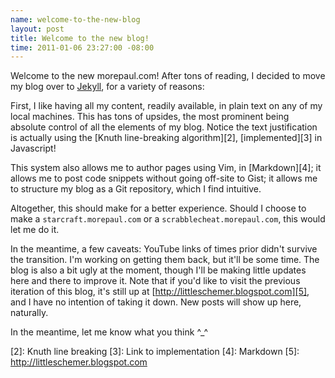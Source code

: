 ```yaml
--- 
name: welcome-to-the-new-blog
layout: post
title: Welcome to the new blog!
time: 2011-01-06 23:27:00 -08:00
---
```

Welcome to the new morepaul.com!  After tons of reading, I decided to move
my blog over to [Jekyll][1], for a variety of reasons:

First, I like having all my content, readily available, in plain text on any 
of my local machines.  This has tons of upsides, the most prominent being
absolute control of all the elements of my blog.  Notice the text
justification is actually using the [Knuth line-breaking algorithm][2], 
[implemented][3] in Javascript!

This system also allows me to author pages using Vim, in [Markdown][4]; 
it allows me to post code snippets without going off-site to Gist; it
allows me to structure my blog as a Git repository, which I find intuitive.

Altogether, this should make for a better experience. Should I choose to 
make a ``starcraft.morepaul.com`` or a `scrabblecheat.morepaul.com`, this 
would let me do it.

In the meantime, a few caveats: YouTube links of times prior didn't
survive the transition. I'm working on getting them back, but it'll be some
time. The blog is also a bit ugly at the moment, though I'll be making 
little updates here and there to improve it.  Note that if you'd like to
visit the previous iteration of this blog, it's still up at 
[http://littleschemer.blogspot.com][5], and I have no intention of taking it
down.  New posts will show up here, naturally.

In the meantime, let me know what you think ^_^

  [1]: Jekyll
  [2]: Knuth line breaking
  [3]: Link to implementation
  [4]: Markdown
  [5]: http://littleschemer.blogspot.com
